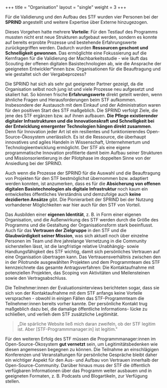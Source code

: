 +++
title = "Organisation"
layout = "single"
weight = 3
+++

Für die Validierung und den Aufbau des STF wurden vier Personen bei der **SPRIND** angestellt und weitere Expertise über Externe hinzugezogen.

Dieses Vorgehen hatte mehrere **Vorteile**: Für den Testlauf des Programms mussten
nicht erst neue Strukturen aufgebaut werden, sondern es konnte auf bereits erprobte
Prozesse und bestehende Erfahrungswerte zurückgegriffen werden. Dadurch wurden
**Ressourcen geschont und Schnelligkeit gewonnen**. Das ermöglichte eine
Fokussierung auf die Kernfragen für die Validierung der Machbarkeitsstudie - wie läuft
das Scouting der offenen digitalen Basistechnologien ab, wie die Ansprache der
geeigneten Entwickler*innen bzw. Organisationen für die Beauftragung und wie
gestaltet sich der Vergabeprozess?

Die SPRIND hat sich als sehr gut geeigneter Partner gezeigt, da die Organisation selbst
noch jung ist und viele Prozesse neu aufgesetzt und skaliert hat. So können frische
**Erfahrungswerte** direkt geteilt werden, wenn ähnliche Fragen und Herausforderungen
beim STF aufkommen. Insbesondere der Austausch mit dem Einkauf und der
Administration waren für den positiven Start des STF maßgeblich. Die SPRIND verfolgt
Ziele, die jene des STF ergänzen bzw. auf ihnen aufbauen. **Die Pflege existierender digitaler Infrastrukturen und die Innovationskraft und Schnelligkeit bei der Entwicklung emergenter Technologien hängen direkt zusammen**. Denn für Innovation
jeder Art ist ein resilientes und funktionierendes Open-Source-Ökosystem unerlässlich.
Es ist die Ressource, die überhaupt innovatives und agiles Handeln in Wissenschaft,
Unternehmertum und Technologieentwicklung ermöglicht. Der STF als eine eigene
programmatische Innovation profitierte damit beim Aufbau seiner Strukturen und
Missionsorientierung in der Pilotphase im doppelten Sinne von der Ansiedlung bei der
SPRIND.

Auch wenn die Prozesse der SPRIND für die Auswahl und die Beauftragung von
Projekten für den STF bestmöglichst übernommen bzw. adaptiert werden konnten, ist
anzumerken, dass es für die **Absicherung von offenen digitalen Basistechnologien als digitale Infrastruktur** noch kaum ein entwickeltes öffentliches Verständnis und
demzufolge auch **keine dezidierten Ansätze** gibt. Die Pionierarbeit der SPRIND bei der
Nutzung vorhandener Möglichkeiten war hier auch für den STF von Vorteil.

Das Ausbilden einer **eigenen Identität**, z. B. in Form einer eigenen Organisation, und die
Außenwirkung des STF werden durch die Größe des Programms und die Gestaltung der
Organisationsform stark beeinflusst. Auch für das **Vertrauen der Zielgruppe** in den STF
und die **Glaubwürdigkeit seiner Mission**, was sich aktuell noch über einzelne Personen
im Team und ihre jahrelange Vernetzung in die Community sicherstellen lässt, ist die
langfristige relative Unabhängig- sowie Handlungsfähigkeit des STF wichtig, damit sich
persönliches Vertrauen auf eine Organisation übertragen kann. Das
Vertrauensverhältnis zwischen den in der Pilotrunde ausgewählten Projekten und dem
Programmteam des STF kennzeichnete das gesamte Antragsverfahren: Die
Kontaktaufnahme mit potenziellen Projekten, das Scoping von Aktivitäten und
Meilensteinen sowie den Vertragsabschluss.

Die Teilnehmer:innen der Evaluationsinterviews berichteten sogar, dass sie sich von
der Kontaktaufnahme mit dem STF anfangs keine Vorteile versprachen - obwohl in
einigen Fällen das STF-Programmteam die Teilnehmer:innen bereits vorher kannte. Der
persönliche Kontakt trug maßgeblich dazu bei, die damalige öffentliche Informations-
lücke zu schließen, und verlieh dem STF zusätzliche Legitimität.

>„Die spärliche Website ließ mich daran zweifeln, ob der STF legitim ist. Aber \[STF-Programmmanager:in\] ist legitim."

Für den weiteren Erfolg des STF müssen die Programmmanager:innen im
Open-Source-Ökosystem **gut vernetzt** sein, um Legitimitätsbedenken wie diesen
angemessen begegnen zu können. Die Teilnahme an einschlägigen Konferenzen und
Veranstaltungen für persönliche Gespräche bleibt daher ein wichtiger Aspekt für den
Aus- und Aufbau von Vertrauen innerhalb der Open-Source-Community. Darüber hinaus
muss der STF die öffentlich verfügbaren Informationen über das Programm weiter
ausbauen und in geeigneten Formaten, z. B. Podcasts und Blogartikeln, zur Verfügung
stellen.
